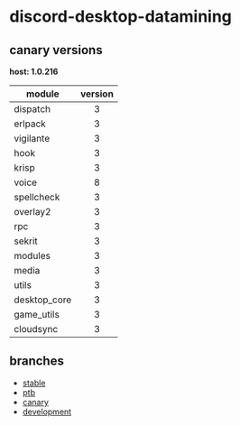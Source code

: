# discord-desktop-datamining

## canary versions

**host: 1.0.216**

| module | version |
| ------ | :-----: |
| dispatch | 3 |
| erlpack | 3 |
| vigilante | 3 |
| hook | 3 |
| krisp | 3 |
| voice | 8 |
| spellcheck | 3 |
| overlay2 | 3 |
| rpc | 3 |
| sekrit | 3 |
| modules | 3 |
| media | 3 |
| utils | 3 |
| desktop_core | 3 |
| game_utils | 3 |
| cloudsync | 3 |

## branches

- [stable](https://github.com/OpenAsar/discord-desktop-datamining/tree/stable)
- [ptb](https://github.com/OpenAsar/discord-desktop-datamining/tree/ptb)
- [canary](https://github.com/OpenAsar/discord-desktop-datamining/tree/canary)
- [development](https://github.com/OpenAsar/discord-desktop-datamining/tree/development)